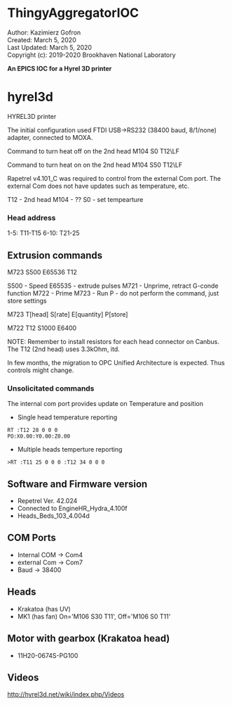 # ThingyAggregatorIOC
Author: Kazimierz Gofron  
Created: March 5, 2020  
Last Updated: March 5, 2020   
Copyright (c): 2019-2020 Brookhaven National Laboratory  


**An EPICS IOC for a Hyrel 3D printer**


# hyrel3d
HYREL3D printer

The initial configuration used FTDI USB->RS232 (38400 baud, 8/1/none) adapter, connected to MOXA.

Command to turn heat off on the 2nd head
M104 S0 T12\LF

Command to turn heat on on the 2nd head
M104 S50 T12\LF

Rapetrel v4.101_C was required to control from the external Com port.
The external Com does not have updates such as temperature, etc.

T12 - 2nd head
M104 - ??
S0 - set tempearture

### Head address
1-5: T11-T15
6-10: T21-25


## Extrusion commands
M723 S500 E65536 T12

S500 - Speed
E65535 - extrude pulses
M721 - Unprime, retract G-conde function
M722 - Prime
M723 - Run
P - do not perform the command, just store settings

M723 T[head] S[rate] E[quantity] P[store]


M722 T12 S1000 E6400


NOTE: Remember to install resistors for each head connector on Canbus.
The T12 (2nd head) uses 3.3kOhm, itd.

In few months, the migration to OPC Unified Architecture is expected. Thus controls might change.

### Unsolicitated commands
The internal com port provides update on Temperature and position
* Single head temperature reporting
```
RT :T12 28 0 0 0
PO:X0.00:Y0.00:Z0.00
```

* Multiple heads temperture reporting
```
>RT :T11 25 0 0 0 :T12 34 0 0 0
```


## Software and Firmware version
* Repetrel Ver. 42.024
* Connected to EngineHR_Hydra_4.100f
* Heads_Beds_103_4.004d


## COM Ports
* Internal COM -> Com4
* external Com -> Com7
* Baud -> 38400

## Heads
* Krakatoa (has UV)
* MK1 (has fan) On='M106 S30 T11', Off='M106 S0 T11'

## Motor with gearbox (Krakatoa head)
* 11H20-0674S-PG100

## Videos
http://hyrel3d.net/wiki/index.php/Videos
